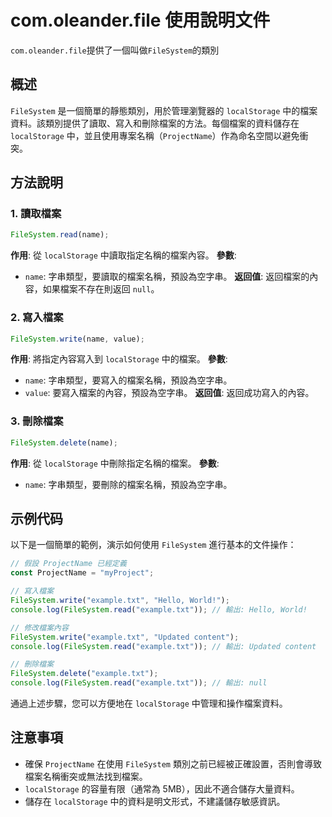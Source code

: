 # com.oleander.file 使用說明文件

`com.oleander.file`提供了一個叫做`FileSystem`的類別

## 概述
`FileSystem` 是一個簡單的靜態類別，用於管理瀏覽器的 `localStorage` 中的檔案資料。該類別提供了讀取、寫入和刪除檔案的方法。每個檔案的資料儲存在 `localStorage` 中，並且使用專案名稱（`ProjectName`）作為命名空間以避免衝突。

## 方法說明

### 1. 讀取檔案
```javascript
FileSystem.read(name);
```
**作用**: 從 `localStorage` 中讀取指定名稱的檔案內容。
**參數**:
- `name`: 字串類型，要讀取的檔案名稱，預設為空字串。
**返回值**: 返回檔案的內容，如果檔案不存在則返回 `null`。

### 2. 寫入檔案
```javascript
FileSystem.write(name, value);
```
**作用**: 將指定內容寫入到 `localStorage` 中的檔案。
**參數**:
- `name`: 字串類型，要寫入的檔案名稱，預設為空字串。
- `value`: 要寫入檔案的內容，預設為空字串。
**返回值**: 返回成功寫入的內容。

### 3. 刪除檔案
```javascript
FileSystem.delete(name);
```
**作用**: 從 `localStorage` 中刪除指定名稱的檔案。
**參數**:
- `name`: 字串類型，要刪除的檔案名稱，預設為空字串。

## 示例代码

以下是一個簡單的範例，演示如何使用 `FileSystem` 進行基本的文件操作：

```javascript
// 假設 ProjectName 已經定義
const ProjectName = "myProject";

// 寫入檔案
FileSystem.write("example.txt", "Hello, World!");
console.log(FileSystem.read("example.txt")); // 輸出: Hello, World!

// 修改檔案內容
FileSystem.write("example.txt", "Updated content");
console.log(FileSystem.read("example.txt")); // 輸出: Updated content

// 刪除檔案
FileSystem.delete("example.txt");
console.log(FileSystem.read("example.txt")); // 輸出: null
```

通過上述步驟，您可以方便地在 `localStorage` 中管理和操作檔案資料。

## 注意事項
- 確保 `ProjectName` 在使用 `FileSystem` 類別之前已經被正確設置，否則會導致檔案名稱衝突或無法找到檔案。
- `localStorage` 的容量有限（通常為 5MB），因此不適合儲存大量資料。
- 儲存在 `localStorage` 中的資料是明文形式，不建議儲存敏感資訊。
